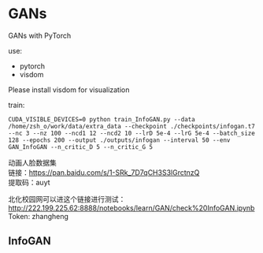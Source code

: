 # GANs
GANs with PyTorch

use:
 - pytorch
 - visdom

Please install visdom for visualization

train:

```
CUDA_VISIBLE_DEVICES=0 python train_InfoGAN.py --data /home/zsh_o/work/data/extra_data --checkpoint ./checkpoints/infogan.t7 --nc 3 --nz 100 --ncd1 12 --ncd2 10 --lrD 5e-4 --lrG 5e-4 --batch_size 128 --epochs 200 --output ./outputs/infogan --interval 50 --env GAN_InfoGAN --n_critic_D 5 --n_critic_G 5
```

动画人脸数据集  
链接：https://pan.baidu.com/s/1-SRk_7D7qCH3S3lGrctnzQ   
提取码：auyt   

北化校园网可以进这个链接进行测试：http://222.199.225.62:8888/notebooks/learn/GAN/check%20InfoGAN.ipynb  
Token: zhangheng

## InfoGAN
